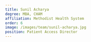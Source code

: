 ```yaml
---
title: Sunil Acharya
degree: MBA, CHAM
affiliation: Methodist Health System
order: 6
image: /images/team/sunil-acharya.jpg
position: Patient Access Director
---
```



